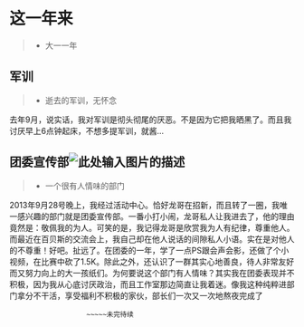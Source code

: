 # 这一年来

>* 大一一年

## 军训
>* 逝去的军训，无怀念
  
  去年9月，说实话，我对军训是彻头彻尾的厌恶。不是因为它把我晒黑了。而且我讨厌早上6点钟起床，不想多提军训，就酱...
  
  
## 团委宣传部![此处输入图片的描述][1]
>* 一个很有人情味的部门
  
2013年9月28号晚上，我经过活动中心。恰好龙哥在招新，而且转了一圈，我唯一感兴趣的部门就是团委宣传部。一番小打小闹，龙哥私人让我进去了，他的理由竟然是：敬佩我的为人。可笑的是，我记得龙哥是欣赏我为人有纪律，尊重他人。而最近在百贝斯的交流会上，我自己却在他人说话的间隙私人小语。实在是对他人的不尊重！好吧。扯远了。在团委的一年，学了一点PS跟会声会影，还做了个小视频，在比赛中砍了1.5K。除此之外，还认识了一群其实心地善良，待人非常友好而又努力向上的大一孩纸们。为何要说这个部门有人情味？其实我在团委表现并不积极，因为我从心底讨厌政治，而且工作室那边简直让我着迷。像我这种纯粹进部门拿分不干活，享受福利不积极的家伙，部长们一次又一次地熬夜完成了


                       ~~~~~未完待续


  [1]: http://a1.qpic.cn/psb?/V14axr6I1RiNT4/9iNeXykP5.NnTqZ1C4SV9RRqVJ2ZiMiSofoQVY5iRpk!/c/dB9SUMjEDQAA&bo=wwOAAgAAAAABAGU!&rf=0-18